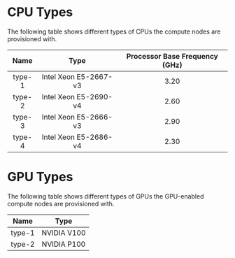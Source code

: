 # CPU Types

The following table shows different types of CPUs the compute nodes are provisioned with.

| Name   | Type                  | Processor Base Frequency (GHz) |
| :---:  | :---:                 | :---:                          |
| type-1 | Intel Xeon E5-2667-v3 | 3.20                           |
| type-2 | Intel Xeon E5-2690-v4 | 2.60                           |
| type-3 | Intel Xeon E5-2666-v3 | 2.90                           |
| type-4 | Intel Xeon E5-2686-v4 | 2.30                           | 



# GPU Types

The following table shows different types of GPUs the GPU-enabled compute nodes are provisioned with.

| Name   | Type        |
| :---:  | :---:       |
| type-1 | NVIDIA V100 |
| type-2 | NVIDIA P100 |
